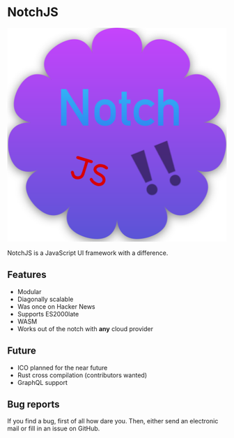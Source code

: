 # NotchJS

![NotchJS Logo](./assets/notch-logo.png)

NotchJS is a JavaScript UI framework with a difference.

## Features

* Modular
* Diagonally scalable
* Was once on Hacker News
* Supports ES2000late
* WASM
* Works out of the notch with **any** cloud provider

## Future

* ICO planned for the near future
* Rust cross compilation (contributors wanted)
* GraphQL support

## Bug reports

If you find a bug, first of all how dare you. Then, either send an electronic mail or fill in an issue on GitHub.